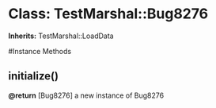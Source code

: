 # Class: TestMarshal::Bug8276
**Inherits:** TestMarshal::LoadData
    




#Instance Methods
## initialize() [](#method-i-initialize)

**@return** [Bug8276] a new instance of Bug8276

